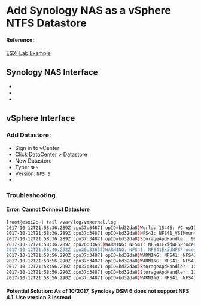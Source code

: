 # Add Synology NAS as a vSphere NTFS Datastore
#### Reference:
[ESXi Lab Example](https://miketabor.com/setup-nfs-on-synology-nas-for-vmware-esxi-lab/)
## Synology NAS Interface
- 
- 
- 

## vSphere Interface
### Add Datastore:
- Sign in to vCenter
- Click DataCenter > Datastore
- New Datastore
- Type: `NFS`
- Version: `NFS 3`
- 


### Troubleshooting
#### Error: Cannot Connect Datastore
```bash
[root@esxi2:~] tail /var/log/vmkernel.log 
2017-10-12T21:58:36.289Z cpu37:34871 opID=bd32da8)World: 15446: VC opID AddDatastoreWizard-addMulti-458547-ngc-c-9b-ac93 maps to vmkernel opID bd32da8
2017-10-12T21:58:36.289Z cpu37:34871 opID=bd32da8)NFS41: NFS41_VSIMountSet:402: Mount server: 192.168.30.160, port: 2049, path: /volume1/vmware, label: Synology-NAS, security: 1 user: , options: <none>
2017-10-12T21:58:36.289Z cpu37:34871 opID=bd32da8)StorageApdHandler: 982: APD Handle  Created with lock[StorageApd-0x430a28b09130]
2017-10-12T21:58:36.289Z cpu26:33655)WARNING: NFS41: NFS41ExidNFSProcess:2022: Server doesn't support the NFS 4.1 protocol
2017-10-12T21:58:46.292Z cpu20:33655)WARNING: NFS41: NFS41ExidNFSProcess:2022: Server doesn't support the NFS 4.1 protocol
2017-10-12T21:58:56.290Z cpu37:34871 opID=bd32da8)WARNING: NFS41: NFS41FSWaitForCluster:3433: Failed to wait for the cluster to be located: Timeout
2017-10-12T21:58:56.290Z cpu37:34871 opID=bd32da8)WARNING: NFS41: NFS41_FSMount:4412: NFS41FSDoMount failed: Timeout
2017-10-12T21:58:56.290Z cpu37:34871 opID=bd32da8)StorageApdHandler: 1066: Freeing APD handle 0x430a28b09130 []
2017-10-12T21:58:56.290Z cpu37:34871 opID=bd32da8)StorageApdHandler: 1150: APD Handle freed!
2017-10-12T21:58:56.290Z cpu37:34871 opID=bd32da8)WARNING: NFS41: NFS41_VSIMountSet:410: NFS41_FSMount failed: Timeout
```

#### Potential Solution: As of 10/2017, Synolosy DSM 6 does not support NFS 4.1. Use version 3 instead. 